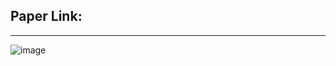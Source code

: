 ## Paper Link:


 _______________________________________________________________________
 
![image](https://user-images.githubusercontent.com/88390140/132969521-dd0f6eeb-3d30-4fbf-9c45-0e27b12bd921.png)
 
 
 
